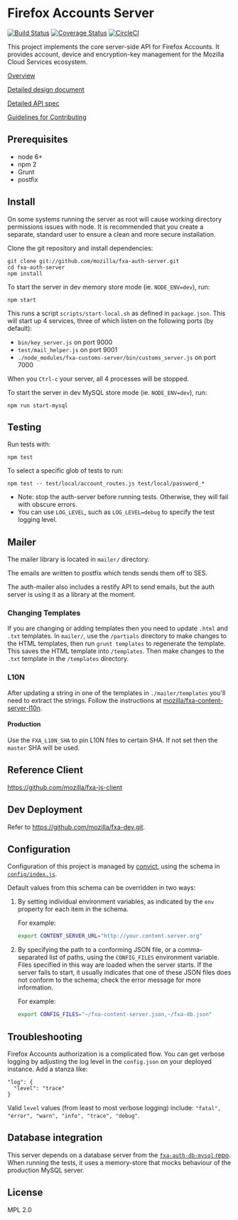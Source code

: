 Firefox Accounts Server
=======================

[![Build Status](https://travis-ci.org/mozilla/fxa-auth-server.svg?branch=master)](https://travis-ci.org/mozilla/fxa-auth-server)
[![Coverage Status](https://coveralls.io/repos/github/mozilla/fxa-auth-server/badge.svg?branch=master)](https://coveralls.io/github/mozilla/fxa-auth-server?branch=master)
[![CircleCI](https://circleci.com/gh/mozilla/fxa-auth-server.svg?style=svg)](https://circleci.com/gh/mozilla/fxa-auth-server)

This project implements the core server-side API for Firefox Accounts.  It
provides account, device and encryption-key management for the Mozilla Cloud
Services ecosystem.

[Overview](/docs/overview.md)

[Detailed design document](https://github.com/mozilla/fxa-auth-server/wiki/onepw-protocol)

[Detailed API spec](/docs/api.md)

[Guidelines for Contributing](/CONTRIBUTING.md)

## Prerequisites

* node 6+
* npm 2
* Grunt
* postfix

## Install

On some systems running the server as root will cause working directory permissions issues with node. It is recommended that you create a separate, standard user to ensure a clean and more secure installation.

Clone the git repository and install dependencies:

    git clone git://github.com/mozilla/fxa-auth-server.git
    cd fxa-auth-server
    npm install

To start the server in dev memory store mode (ie. `NODE_ENV=dev`), run:

    npm start

This runs a script `scripts/start-local.sh` as defined in `package.json`. This will start up
4 services, three of which listen on the following ports (by default):

* `bin/key_server.js` on port 9000
* `test/mail_helper.js` on port 9001
* `./node_modules/fxa-customs-server/bin/customs_server.js` on port 7000

When you `Ctrl-c` your server, all 4 processes will be stopped.

To start the server in dev MySQL store mode (ie. `NODE_ENV=dev`), run:

    npm run start-mysql

## Testing

Run tests with:

    npm test

To select a specific glob of tests to run:

    npm test -- test/local/account_routes.js test/local/password_*

* Note: stop the auth-server before running tests. Otherwise, they will fail with obscure errors.
* You can use `LOG_LEVEL`, such as `LOG_LEVEL=debug` to specify the test logging level.

## Mailer

The mailer library is located in `mailer/` directory.

The emails are written to postfix which tends sends them off to SES.

The auth-mailer also includes a restify API to send emails, but the auth server is using it as a library at the moment.

### Changing Templates

If you are changing or adding templates then you need to update `.html` and `.txt` templates.
In `mailer/`, use the `/partials` directory to make changes to the HTML templates, then run `grunt templates` to regenerate the template.
This saves the HTML template into `/templates`. Then make changes to the `.txt` template in the `/templates` directory.

### L10N

After updating a string in one of the templates in `./mailer/templates` you'll need to extract the strings.
Follow the instructions at [mozilla/fxa-content-server-l10n](https://github.com/mozilla/fxa-content-server-l10n#string-extraction).

#### Production

Use the `FXA_L10N_SHA` to pin L10N files to certain SHA. If not set then the `master` SHA will be used.


## Reference Client

https://github.com/mozilla/fxa-js-client


## Dev Deployment

Refer to https://github.com/mozilla/fxa-dev.git.


## Configuration

Configuration of this project
is managed by [convict](https://github.com/mozilla/node-convict),
using the schema in
[`config/index.js`](https://github.com/mozilla/fxa-auth-server/blob/master/config/index.js).

Default values from this schema
can be overridden in two ways:

1. By setting individual environment variables,
   as indicated by the `env` property
   for each item in the schema.

   For example:
   ```sh
   export CONTENT_SERVER_URL="http://your.content.server.org"
   ```

2. By specifying the path
   to a conforming JSON file,
   or a comma-separated list of paths,
   using the `CONFIG_FILES` environment variable.
   Files specified in this way
   are loaded when the server starts.
   If the server fails to start,
   it usually indicates that one of these JSON files
   does not conform to the schema;
   check the error message
   for more information.

   For example:
   ```sh
   export CONFIG_FILES="~/fxa-content-server.json,~/fxa-db.json"
   ```

## Troubleshooting

Firefox Accounts authorization is a complicated flow.  You can get verbose logging by adjusting the log level in the `config.json` on your deployed instance.  Add a stanza like:

    "log": {
      "level": "trace"
    }

Valid `level` values (from least to most verbose logging) include: `"fatal", "error", "warn", "info", "trace", "debug"`.

## Database integration

This server depends on a database server
from the [`fxa-auth-db-mysql` repo](https://github.com/mozilla/fxa-auth-db-mysql/).
When running the tests, it uses a memory-store
that mocks behaviour of the production MySQL server.

## License

MPL 2.0
